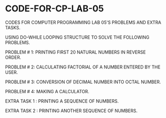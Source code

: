 # CODE-FOR-CP-LAB-05
CODES FOR COMPUTER PROGRAMMING LAB 05'S PROBLEMS AND EXTRA TASKS.

USING DO-WHILE LOOPING STRUCTURE TO SOLVE THE FOLLOWING PROBLEMS.

PROBLEM # 1: PRINTING FIRST 20 NATURAL NUMBERS IN REVERSE ORDER.

PROBLEM # 2: CALCULATING FACTORIAL OF A NUMBER ENTERED BY THE USER.

PROBLEM # 3: CONVERSION OF DECIMAL NUMBER INTO OCTAL NUMBER.

PROBLEM # 4: MAKING A CALCULATOR.

EXTRA TASK 1 : PRINTING A SEQUENCE OF NUMBERS.

EXTRA TASK 2 : PRINTING ANOTHER SEQUENCE OF NUMBERS.
